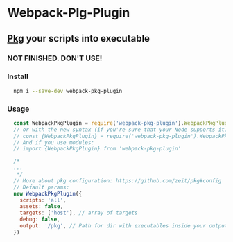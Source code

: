 # Webpack-Plg-Plugin

## [Pkg](https://github.com/zeit/pkg) your scripts into executable
### NOT FINISHED. DON'T USE!

### Install
```bash
  npm i --save-dev webpack-pkg-plugin
```

### Usage

```js
  const WebpackPkgPlugin = require('webpack-pkg-plugin').WebpackPkgPlugin
  // or with the new syntax (if you're sure that your Node supports it):
  // const {WebpackPkgPlugin} = require('webpack-pkg-plugin').WebpackPkgPlugin
  // And if you use modules:
  // import {WebpackPkgPlugin} from 'webpack-pkg-plugin'

  /*
  ...
   */
  // More about pkg configuration: https://github.com/zeit/pkg#config
  // Default params:
  new WebpackPkgPlugin({
    scripts: 'all',
    assets: false,
    targets: ['host'], // array of targets
    debug: false,
    output: '/pkg', // Path for dir with executables inside your output folder
  })
```
